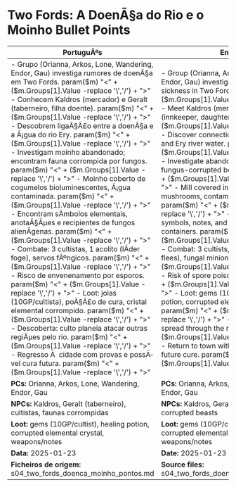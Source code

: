 ﻿# Two Fords: A DoenÃ§a do Rio e o Moinho  Bullet Points

| PortuguÃªs | English |
|-----------|---------|
| - Grupo (Orianna, Arkos, Lone, Wandering, Endor, Gau) investiga rumores de doenÃ§a em Two Fords. param($m) "<" + ($m.Groups[1].Value -replace '\\','/') + ">" - Conhecem Kaldros (mercador) e Geralt (taberneiro, filha doente). param($m) "<" + ($m.Groups[1].Value -replace '\\','/') + ">" - Descobrem ligaÃ§Ã£o entre a doenÃ§a e a Ã¡gua do rio Ery. param($m) "<" + ($m.Groups[1].Value -replace '\\','/') + ">" - Investigam moinho abandonado; encontram fauna corrompida por fungos. param($m) "<" + ($m.Groups[1].Value -replace '\\','/') + ">" - Moinho coberto de cogumelos bioluminescentes, Ã¡gua contaminada. param($m) "<" + ($m.Groups[1].Value -replace '\\','/') + ">" - Encontram sÃ­mbolos elementais, anotaÃ§Ãµes e recipientes de fungos alienÃ­genas. param($m) "<" + ($m.Groups[1].Value -replace '\\','/') + ">" - Combate: 3 cultistas, 1 acolito (lÃ­der foge), servos fÃºngicos. param($m) "<" + ($m.Groups[1].Value -replace '\\','/') + ">" - Risco de envenenamento por esporos. param($m) "<" + ($m.Groups[1].Value -replace '\\','/') + ">" - Loot: joias (10GP/cultista), poÃ§Ã£o de cura, cristal elemental corrompido. param($m) "<" + ($m.Groups[1].Value -replace '\\','/') + ">" - Descoberta: culto planeia atacar outras regiÃµes pelo rio. param($m) "<" + ($m.Groups[1].Value -replace '\\','/') + ">" - Regresso Ã  cidade com provas e possÃ­vel cura futura. param($m) "<" + ($m.Groups[1].Value -replace '\\','/') + ">"  | - Group (Orianna, Arkos, Lone, Wandering, Endor, Gau) investigates rumors of sickness in Two Fords. param($m) "<" + ($m.Groups[1].Value -replace '\\','/') + ">" - Meet Kaldros (merchant) and Geralt (innkeeper, daughter ill). param($m) "<" + ($m.Groups[1].Value -replace '\\','/') + ">" - Discover connection between sickness and Ery river water. param($m) "<" + ($m.Groups[1].Value -replace '\\','/') + ">" - Investigate abandoned mill; encounter fungus-corrupted beasts. param($m) "<" + ($m.Groups[1].Value -replace '\\','/') + ">" - Mill covered in bioluminescent mushrooms, contaminated water. param($m) "<" + ($m.Groups[1].Value -replace '\\','/') + ">" - Find elemental symbols, notes, and alien fungus containers. param($m) "<" + ($m.Groups[1].Value -replace '\\','/') + ">" - Combat: 3 cultists, 1 acolyte (leader flees), fungal minions. param($m) "<" + ($m.Groups[1].Value -replace '\\','/') + ">" - Risk of spore poisoning. param($m) "<" + ($m.Groups[1].Value -replace '\\','/') + ">" - Loot: gems (10GP/cultist), healing potion, corrupted elemental crystal. param($m) "<" + ($m.Groups[1].Value -replace '\\','/') + ">" - Discover cult plans to spread through the river. param($m) "<" + ($m.Groups[1].Value -replace '\\','/') + ">" - Return to town with evidence, possible future cure. param($m) "<" + ($m.Groups[1].Value -replace '\\','/') + ">"  |
| **PCs:** Orianna, Arkos, Lone, Wandering, Endor, Gau | **PCs:** Orianna, Arkos, Lone, Wandering, Endor, Gau |
| **NPCs:** Kaldros, Geralt (taberneiro), cultistas, faunas corrompidas | **NPCs:** Kaldros, Geralt (innkeeper), cultists, corrupted beasts |
| **Loot:** gems (10GP/cultist), healing potion, corrupted elemental crystal, weapons/notes | **Loot:** gems (10GP/cultist), healing potion, corrupted elemental crystal, weapons/notes |
| **Data:** 2025-01-23 | **Date:** 2025-01-23 |
| **Ficheiros de origem:** s04_two_fords_doenca_moinho_pontos.md | **Source files:** s04_two_fords_doenca_moinho_pontos.md |



























